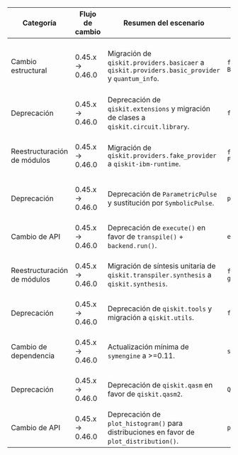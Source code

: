 | Categoría | Flujo de cambio | Resumen del escenario | Ejemplo código origen | Ejemplo código destino | Grado dificultad | Afectación (SE/QSE) | Referencia |
|-----------|-----------------|-----------------------|-----------------------|------------------------|------------------|---------------------|------------|
| Cambio estructural | 0.45.x → 0.46.0 | Migración de `qiskit.providers.basicaer` a `qiskit.providers.basic_provider` y `quantum_info`. | `from qiskit import BasicAer; backend = BasicAer.get_backend("statevector_simulator")` | `from qiskit.quantum_info import Statevector; statevector = Statevector(qc)` | Moderada (requiere cambios de importación y adaptación de flujo) | QSE (afecta simulación cuántica) | [Release Notes 0.46](https://docs.quantum.ibm.com/api/qiskit/release-notes/0.46) (principal) |
| Deprecación | 0.45.x → 0.46.0 | Deprecación de `qiskit.extensions` y migración de clases a `qiskit.circuit.library`. | `from qiskit.extensions import HamiltonianGate` | `from qiskit.circuit.library import HamiltonianGate` | Baja (cambios de importación directos) | QSE (afecta construcción de circuitos) | [Release Notes 0.46](https://docs.quantum.ibm.com/api/qiskit/release-notes/0.46) (principal) |
| Reestructuración de módulos | 0.45.x → 0.46.0 | Migración de `qiskit.providers.fake_provider` a `qiskit-ibm-runtime`. | `from qiskit.providers.fake_provider import FakeSherbrooke` | `from qiskit_ibm_runtime.fake_provider import FakeSherbrooke` | Moderada (requiere instalación de paquete externo) | QSE (afecta testing y desarrollo) | [Release Notes 0.46](https://docs.quantum.ibm.com/api/qiskit/release-notes/0.46) (principal) |
| Deprecación | 0.45.x → 0.46.0 | Deprecación de `ParametricPulse` y sustitución por `SymbolicPulse`. | `pulse.Gaussian(duration, amp, sigma)` | `pulse.Gaussian(duration, amp, sigma).get_waveform()` | Moderada (cambios en API de pulsos) | QSE (afecta programación a nivel de pulsos) | [Release Notes 0.46](https://docs.quantum.ibm.com/api/qiskit/release-notes/0.46) (principal) |
| Cambio de API | 0.45.x → 0.46.0 | Deprecación de `execute()` en favor de `transpile()` + `backend.run()`. | `execute(circuit, backend)` | `transpile(circuit, backend); backend.run(transpiled_circuit)` | Baja (cambio de flujo explícito) | QSE (afecta ejecución de circuitos) | [Release Notes 0.46](https://docs.quantum.ibm.com/api/qiskit/release-notes/0.46) (principal) |
| Reestructuración de módulos | 0.45.x → 0.46.0 | Migración de síntesis unitaria de `qiskit.transpiler.synthesis` a `qiskit.synthesis`. | `from qiskit.transpiler.synthesis import graysynth` | `from qiskit.synthesis import synth_cnot_phase_aam` | Moderada (cambios de importación y nombres) | QSE (afecta transpilación) | [Release Notes 0.46](https://docs.quantum.ibm.com/api/qiskit/release-notes/0.46) (principal) |
| Deprecación | 0.45.x → 0.46.0 | Deprecación de `qiskit.tools` y migración a `qiskit.utils`. | `from qiskit.tools.monitor import job_monitor` | `from qiskit.utils.monitor import job_monitor` | Baja (cambios de importación) | SE (herramientas clásicas) | [Release Notes 0.46](https://docs.quantum.ibm.com/api/qiskit/release-notes/0.46) (principal) |
| Cambio de dependencia | 0.45.x → 0.46.0 | Actualización mínima de `symengine` a >=0.11. | `symengine==0.9` | `symengine>=0.11` | Baja (actualización de entorno) | SE (dependencia externa) | [Release Notes 0.46](https://docs.quantum.ibm.com/api/qiskit/release-notes/0.46) (principal) |
| Deprecación | 0.45.x → 0.46.0 | Deprecación de `qiskit.qasm` en favor de `qiskit.qasm2`. | `QuantumCircuit.from_qasm_file("file.qasm")` | `qasm2.load("file.qasm")` | Moderada (cambio de API para parsing) | QSE (afecta carga de circuitos) | [Release Notes 0.46](https://docs.quantum.ibm.com/api/qiskit/release-notes/0.46) (principal) |
| Cambio de API | 0.45.x → 0.46.0 | Deprecación de `plot_histogram()` para distribuciones en favor de `plot_distribution()`. | `plot_histogram(quasi_dist)` | `plot_distribution(quasi_dist)` | Baja (cambio de función) | SE (visualización) | [Release Notes 0.46](https://docs.quantum.ibm.com/api/qiskit/release-notes/0.46) (principal) |